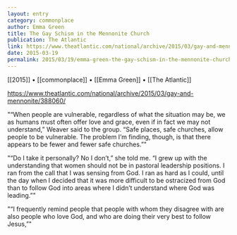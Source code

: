 ```yaml
---
layout: entry
category: commonplace
author: Emma Green
title: The Gay Schism in the Mennonite Church
publication: The Atlantic
link: https://www.theatlantic.com/national/archive/2015/03/gay-and-mennonite/388060/
date: 2015-03-19
permalink: 2015/03/19/emma-green-the-gay-schism-in-the-mennonite-church
---
```


[[2015]] • [[commonplace]] • [[Emma Green]] • [[The Atlantic]]

https://www.theatlantic.com/national/archive/2015/03/gay-and-mennonite/388060/

"“When people are vulnerable, regardless of what the situation may be, we as humans must often offer love and grace, even if in fact we may not understand,” Weaver said to the group. “Safe places, safe churches, allow people to be vulnerable. The problem I’m finding, though, is that there appears to be fewer and fewer safe churches.”"

"“Do I take it personally? No I don’t,” she told me. “I grew up with the understanding that women should not be in pastoral leadership positions. I ran from the call that I was sensing from God. I ran as hard as I could, until the day when I decided that it was more difficult to be ostracized from God than to follow God into areas where I didn’t understand where God was leading.”"

"“I frequently remind people that people with whom they disagree with are also people who love God, and who are doing their very best to follow Jesus,”"
